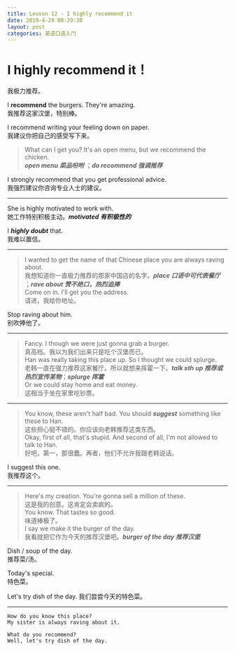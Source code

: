 ```yaml
---
title: Lesson 12 - I highly recommend it
date: 2019-4-29 08:29:30
layout: post
categories: 英语口语入门
---
```


# I highly recommend it！

我极力推荐。

I **recommend** the burgers. They're amazing.  
我推荐这家汉堡，特别棒。

I recommend writing your feeling down on paper.  
我建议你把自己的感受写下来。

> What can I get you? It's an open menu, but we recommend the chicken.  
> ***open menu 菜品吩咐*** ；***do recommend 强调推荐*** 

I strongly recommend that you get professional advice.  
我强烈建议你咨询专业人士的建议。

---

She is highly motivated to work with.  
她工作特别积极主动。***motivated 有积极性的***

I ***highly doubt*** that.  
我难以置信。

---

> I wanted to get the name of that Chinese place you are always raving about.  
> 我想知道你一直极力推荐的那家中国店的名字。***place 口语中可代表餐厅*** ；***rave about 赞不绝口，热烈追捧***  
> Come on in. I'll get you the address.  
> 请进，我给你地址。

Stop raving about him.  
别吹捧他了。

---

> Fancy. I though we were just gonna grab a burger.  
> 真高档。我以为我们出来只是吃个汉堡而已。  
> Han was really taking this place up. So I thought we could splurge.  
> 老韩一直在强力推荐这家餐厅。所以就想来挥霍一下。***talk sth up 推荐或热烈宣传某物***；***splurge 挥霍***  
> Or we could stay home and eat money.  
> 这相当于坐在家里吃钞票。  

---

> You know, these aren't half bad. You should ***suggest*** something like these to Han.  
> 这些担心挺不错的。你应该向老韩推荐这类东西。  
> Okay, first of all, that's stupid. And second of all, I'm not allowed to talk to Han.  
> 好吧，第一，那很蠢。再者，他们不允许我跟老韩说话。  

I suggest this one.  
我推荐这个。

---

> Here's my creation. You're gonna sell a million of these.  
> 这是我的创意。这肯定会卖疯的。  
> You know. That tastes so good.  
> 味道棒极了。  
> I say we make it the burger of the day.  
> 我看就把它作为今天的推荐汉堡吧。***burger of the day 推荐汉堡***  

Dish / soup of the day.   
推荐菜/汤。  

Today's special.  
特色菜。  

Let's try dish of the day.
我们尝尝今天的特色菜。  

---

~~~
How do you know this place?  
My sister is always raving about it.
~~~

~~~
What do you recommend?  
Well, let's try dish of the day.
~~~



